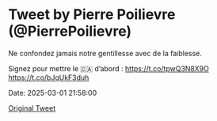 # Tweet by Pierre Poilievre (@PierrePoilievre)

Ne confondez jamais notre gentillesse avec de la faiblesse. 

Signez pour mettre le 🇨🇦 d’abord : https://t.co/tpwQ3N8X9O https://t.co/bJqUkF3duh

Date: 2025-03-01 21:58:00

[Original Tweet](https://x.com/PierrePoilievre/status/1895956712773075404)
